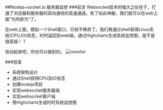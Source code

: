 ##Nodejs+socket.io 服务器监控
###前言
Websocket技术的强大之处在于，打通了浏览器和服务器的双向通信的高速通道。有了如此神器，我们就可以在web上面“为所欲为”了。

在web上面，模拟一个Shell窗口，已经不稀奇了。我们再通过shell获得Linux系统(CPU,IO)信息，时时返回到web端，通过Highcharts生成系统监控图，是不是很高端！？

快动起来吧，你也可以做到的。
![monitor](http://www.geedoo.info/wp-content/uploads/2014/12/nodejs-socket-monitor-demo.jpg "系统监控")

###目录

* 系统架构设计
* 通过Shell获得CPU及IO信息
* 创建nodejs项目
* 实现websocket服务器端
* 实现websocket客户端
* 用Highcharts生成时时系统监控图

<!-- 来自：http://blog.fens.me/nodejs-websocket-monitor/ -->
